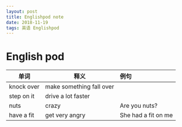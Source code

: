 ```yaml
---
layout: post
title: Englishpod note
date: 2018-11-19
tags: 英语 Englishpod
---
```


# English pod

| 单词       | 释义                     | 例句                |
| ---------- | ------------------------ | :------------------ |
| knock over | make something fall over |                     |
| step on it | drive a lot faster       |                     |
| nuts       | crazy                    | Are you nuts?       |
| have a fit | get very angry           | She had a fit on me |

